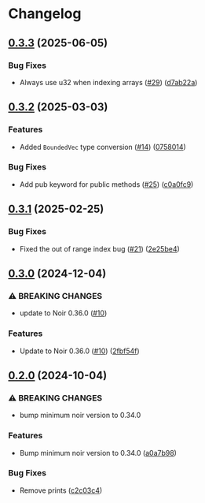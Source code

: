 # Changelog

## [0.3.3](https://github.com/noir-lang/noir_string_search/compare/v0.3.2...v0.3.3) (2025-06-05)


### Bug Fixes

* Always use u32 when indexing arrays ([#29](https://github.com/noir-lang/noir_string_search/issues/29)) ([d7ab22a](https://github.com/noir-lang/noir_string_search/commit/d7ab22a20d2a0de05cf61c8e4731f3587910321d))

## [0.3.2](https://github.com/noir-lang/noir_string_search/compare/v0.3.1...v0.3.2) (2025-03-03)


### Features

* Added `BoundedVec` type conversion ([#14](https://github.com/noir-lang/noir_string_search/issues/14)) ([0758014](https://github.com/noir-lang/noir_string_search/commit/0758014e7dedf29da9feb0af391f2cd981bc24b0))


### Bug Fixes

* Add pub keyword for public methods ([#25](https://github.com/noir-lang/noir_string_search/issues/25)) ([c0a0fc9](https://github.com/noir-lang/noir_string_search/commit/c0a0fc985bc1ea0b37ea2c9cd1e9eb0a041d207a))

## [0.3.1](https://github.com/noir-lang/noir_string_search/compare/v0.3.0...v0.3.1) (2025-02-25)


### Bug Fixes

* Fixed the out of range index bug ([#21](https://github.com/noir-lang/noir_string_search/issues/21)) ([2e25be4](https://github.com/noir-lang/noir_string_search/commit/2e25be4636ab2111d98d08338fb02ea6f866ca6a))

## [0.3.0](https://github.com/noir-lang/noir_string_search/compare/v0.2.0...v0.3.0) (2024-12-04)


### ⚠ BREAKING CHANGES

* update to Noir 0.36.0 ([#10](https://github.com/noir-lang/noir_string_search/issues/10))

### Features

* Update to Noir 0.36.0 ([#10](https://github.com/noir-lang/noir_string_search/issues/10)) ([2fbf54f](https://github.com/noir-lang/noir_string_search/commit/2fbf54f093698e138ba51273ff449290e41e4451))

## [0.2.0](https://github.com/noir-lang/noir_string_search/compare/v0.1.0...v0.2.0) (2024-10-04)


### ⚠ BREAKING CHANGES

* bump minimum noir version to 0.34.0

### Features

* Bump minimum noir version to 0.34.0 ([a0a7b98](https://github.com/noir-lang/noir_string_search/commit/a0a7b9818657da7d447dec43b625c6d2748934ea))


### Bug Fixes

* Remove prints ([c2c03c4](https://github.com/noir-lang/noir_string_search/commit/c2c03c45004b3eaa931f0cb007cd92023d3f745a))
